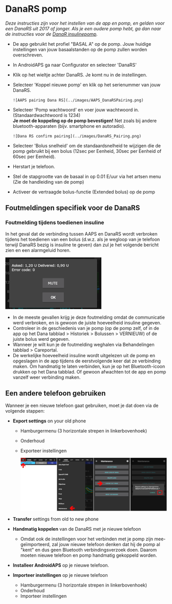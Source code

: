 # DanaRS pomp

*Deze instructies zijn voor het instellen van de app en pomp, en gelden voor een DanaRS uit 2017 of jonger. Als je een oudere pomp hebt, ga dan naar de instructies voor de [DanaR insulinepomp](./DanaR-Insulin-Pump).*

* De app gebruikt het profiel "BASAL A" op de pomp. Jouw huidige instellingen van jouw basaalstanden op de pomp zullen worden overschreven.

* In AndroidAPS ga naar Configurator en selecteer 'DanaRS'

* Klik op het wieltje achter DanaRS. Je komt nu in de instellingen.

* Selecteer 'Koppel nieuwe pomp' en klik op het serienummer van jouw DanaRS.
  
      ![AAPS pairing Dana RS](../images/AAPS_DanaRSPairing.png)
      

* Selecteer 'Pomp wachtwoord' en voer jouw wachtwoord in. (Standaardwachtwoord is 1234)   
  **Je moet de koppeling op de pomp bevestigen!** Net zoals bij andere bluetooth-apparaten (bijv. smartphone en autoradio).
  
      ![Dana RS confirm pairing](../images/DanaRS_Pairing.png)
      

* Selecteer 'Bolus snelheid' om de standaardsnelheid te wijzigen die de pomp gebruikt bij een bolus (12sec per Eenheid, 30sec per Eenheid of 60sec per Eenheid).

* Herstart je telefoon.

* Stel de stapgrootte van de basaal in op 0.01 E/uur via het artsen menu (Zie de handleiding van de pomp)

* Activeer de vertraagde bolus-functie (Extended bolus) op de pomp

## Foutmeldingen specifiek voor de DanaRS

### Foutmelding tijdens toedienen insuline

In het geval dat de verbinding tussen AAPS en DanaRS wordt verbroken tijdens het toedienen van een bolus (d.w.z. als je wegloop van je telefoon terwijl DanaRS bezig is insuline te geven) dan zul je het volgende bericht zien en een alarmgeluid horen.

![Alarm insuline levering](../images/DanaRS_Error_bolus.png)

* In de meeste gevallen krijg je deze foutmelding omdat de communicatie werd verbroken, en is gewoon de juiste hoeveelheid insuline gegeven.
* Controleer in de geschiedenis van je pomp (op de pomp zelf, of in de app op het Dana tabblad > Historiek > Bolussen > VERNIEUW) of de juiste bolus werd gegeven.
* Wanneer je wilt kun je de foutmelding weghalen via Behandelingen tabblad > Careportal.
* De werkelijke hoeveelheid insuline wordt uitgelezen uit de pomp en opgeslagen in de app tijdens de eerstvolgende keer dat ze verbinding maken. Om handmatig te laten verbinden, kun je op het Bluetooth-icoon drukken op het Dana tabblad. Of gewoon afwachten tot de app en pomp vanzelf weer verbinding maken.

## Een andere telefoon gebruiken

Wanneer je een nieuwe telefoon gaat gebruiken, moet je dat doen via de volgende stappen:

* **Export settings** on your old phone
  
  * Hamburgermenu (3 horizontale strepen in linkerbovenhoek)
  * Onderhoud
  * Exporteer instellingen
    
    ![AAPS export settings](../images/AAPS_ExportSettings.png)

* **Transfer** settings from old to new phone

* **Handmatig koppelen** van de DanaRS met je nieuwe telefoon 
  * Omdat ook de instellingen voor het verbinden met je pomp zijn mee-geïmporteerd, zal jouw nieuwe telefoon denken dat hij de pomp al "kent" en dus geen Bluetooth verbindingsverzoek doen. Daarom moeten nieuwe telefoon en pomp handmatig gekoppeld worden.
* **Installeer AndroidAPS** op je nieuwe telefoon.
* **Importeer instellingen** op je nieuwe telefoon 
  * Hamburgermenu (3 horizontale strepen in linkerbovenhoek)
  * Onderhoud
  * Importeer instellingen